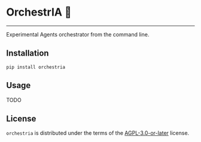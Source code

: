 # OrchestrIA 🎻

---

Experimental Agents orchestrator from the command line.

## Installation

```console
pip install orchestria
```

## Usage

TODO

## License

`orchestria` is distributed under the terms of the [AGPL-3.0-or-later](https://spdx.org/licenses/AGPL-3.0-or-later.html) license.

